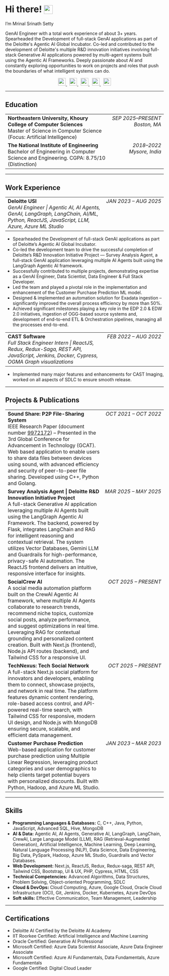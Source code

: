 # Hi there! <img src="https://raw.githubusercontent.com/MartinHeinz/MartinHeinz/master/wave.gif" width="28" alt="wave" style="vertical-align:middle;margin-bottom:4px;"> 
I’m Mrinal Srinath Setty

GenAI Engineer with a total work experience of about 3+ years. Spearheaded the Development of full-stack GenAI applications as part of the Deloitte's Agentic AI Global Incubator. Co-led and contributed to the development of Deloitte's multiple R&D innovation initiatives involving full-stack Generative AI applications powered by multi-agent systems built using the Agentic AI Frameworks. Deeply passionate about AI and constantly exploring opportunities to work on projects and roles that push the boundaries of what intelligent systems can do.

<p align="center">
  <a href="https://linkedin.com/in/mrinalsetty" title="LinkedIn">
    <img src="https://img.shields.io/badge/-LinkedIn-0A66C2?logo=linkedin&logoColor=white" height="24">
  </a>
  &nbsp;
  <a href="https://github.com/mrinalsetty" title="GitHub">
    <img src="https://img.shields.io/badge/-GitHub-181717?logo=github&logoColor=white" height="24">
  </a>
  &nbsp;
  <a href="https://scholar.google.com/citations?hl=en&user=wgU5qAsAAAAJ" title="Google Scholar">
    <img src="https://img.shields.io/badge/-Google%20Scholar-4285F4?logo=googlescholar&logoColor=white" height="24">
  </a>
  &nbsp;
  <a href="mailto:mrinalsetty2000@gmail.com" title="Email">
    <img src="https://img.shields.io/badge/-Email-DB4437?logo=gmail&logoColor=white" height="24">
  </a>
  &nbsp;
  <a href="https://drive.google.com/file/d/1Lo5yKw0Uns0ajpXkIykLwLjOAMRjDs8_/view?usp=drive_link" title="Resume (PDF)">
    <img src="https://img.shields.io/badge/-Resume-444?logo=readthedocs&logoColor=white" height="24">
  </a>
</p>

---

## Education

<table>
  <tr>
    <td>
      <strong>Northeastern University, Khoury College of Computer Sciences</strong><br/>
      Master of Science in Computer Science (Focus: Artificial Intelligence)
    </td>
    <td style="white-space:nowrap; text-align:right; vertical-align:top;">
      <em>SEP 2025–PRESENT</em><br/>
      <em>Boston, MA</em>
    </td>
  </tr>
  <tr>
    <td>
      <strong>The National Institute of Engineering</strong><br/>
      Bachelor of Engineering in Computer Science and Engineering. CGPA: 8.75/10 (Distinction)
    </td>
    <td style="white-space:nowrap; text-align:right; vertical-align:top;">
      <em>2018–2022</em><br/>
      <em>Mysore, India</em>
    </td>
  </tr>
</table>

---

## Work Experience

<table>
  <tr>
    <td>
      <strong>Deloitte USI</strong><br/>
      <em>GenAI Engineer | Agentic AI, AI Agents, GenAI, LangGraph, LangChain, AI/ML, Python, ReactJS, JavaScript, LLM, Azure, Azure ML Studio</em>
    </td>
    <td style="white-space:nowrap; text-align:right; vertical-align:top;">
      <em>JAN 2023 – AUG 2025</em>
    </td>
  </tr>
</table>

- Spearheaded the Development of full-stack GenAI applications as part of Deloitte’s Agentic AI Global Incubator.  
- Co-led the development team to drive the successful completion of Deloitte’s R&D Innovation Initiative Project — Survey Analysis Agent, a full-stack GenAI application leveraging multiple AI Agents built using the LangGraph Agentic AI framework.  
- Successfully contributed to multiple projects, demonstrating expertise as a  GenAI Engineer, Data Scientist, Data Engineer & Full Stack Developer.  
- Led the team and played a pivotal role in the implementation and enhancement of the Customer Purchase Prediction ML model.  
- Designed & implemented an automation solution for Exadata ingestion – significantly improved the overall process efficiency by more than 50%.  
- Achieved significant milestones playing a key role in the EDP 2.0 & EDW 2.0 initiatives, ingestion of OGG-based source systems and, development of end-to-end ETL & Orchestration pipelines, managing all the processes end-to-end.  

<table>
  <tr>
    <td>
      <strong>CAST Software</strong><br/>
      <em>Full Stack Engineer Intern | ReactJS, Redux, Redux-Saga, REST API, JavaScript, Jenkins, Docker, Cypress, OGMA Graph visualizations</em>
    </td>
    <td style="white-space:nowrap; text-align:right; vertical-align:top;">
      <em>FEB 2022 – AUG 2022</em>
    </td>
  </tr>
</table>

- Implemented many major features and enhancements for CAST Imaging, worked on all aspects of SDLC to ensure smooth release.

---

## Projects & Publications

<table>
  <tr>
    <td>
      <strong>Sound Share: P2P File-Sharing System</strong><br/>
      IEEE Research Paper (document number <a href="https://ieeexplore.ieee.org/document/9972172">9972172</a>) – Presented in the 3rd Global Conference for Advancement in Technology (GCAT).<br/>
      Web based application to enable users to share data files between devices using sound, with advanced efficiency and security of peer-to-peer file sharing. Developed using C++, Python and Golang.
    </td>
    <td style="white-space:nowrap; text-align:right; vertical-align:top;"><em>OCT 2021 – OCT 2022</em></td>
  </tr>

  <tr>
    <td>
      <strong>Survey Analysis Agent | Deloitte R&D Innovation Initiative Project</strong><br/>
      A full-stack Generative AI application leveraging multiple AI Agents built using the LangGraph Agentic AI Framework. The backend, powered by Flask, integrates LangChain and RAG for intelligent reasoning and contextual retrieval. The system utilizes Vector Databases, Gemini LLM and Guardrails for high-performance, privacy-safe AI automation. The ReactJS frontend delivers an intuitive, responsive interface for insights.
    </td>
    <td style="white-space:nowrap; text-align:right; vertical-align:top;"><em>MAR 2025 – MAY 2025</em></td>
  </tr>

  <tr>
    <td>
      <strong>SocialCrew AI</strong><br/>
      A social media automation platform built on the CrewAI Agentic AI framework, where multiple AI Agents collaborate to research trends, recommend niche topics, customize social posts, analyze performance, and suggest optimizations in real time. Leveraging RAG for contextual grounding and personalized content creation. Built with Next.js (frontend), Node.js API routes (backend), and Tailwind CSS for a responsive UI.
    </td>
    <td style="white-space:nowrap; text-align:right; vertical-align:top;"><em>OCT 2025 – PRESENT</em></td>
  </tr>

  <tr>
    <td>
      <strong>TechNexus: Tech Social Network</strong><br/>
      A full-stack Next.js social platform for innovators and developers, enabling them to connect, showcase projects, and network in real time. The platform features dynamic content rendering, role-based access control, and API-powered real-time search, with Tailwind CSS for responsive, modern UI design, and Node.js with MongoDB ensuring secure, scalable, and efficient data management.
    </td>
    <td style="white-space:nowrap; text-align:right; vertical-align:top;"><em>OCT 2025 – PRESENT</em></td>
  </tr>

  <tr>
    <td>
      <strong>Customer Purchase Prediction</strong><br/>
      Web-based application for customer purchase prediction using Multiple Linear Regression, leveraging product categories and user demographics to help clients target potential buyers with personalized discounts. Built with Python, Hadoop, and Azure ML Studio.
    </td>
    <td style="white-space:nowrap; text-align:right; vertical-align:top;"><em>JAN 2023 – MAR 2023</em></td>
  </tr>
</table>

---

## Skills

- **Programming Languages & Databases:** C, C++, Java, Python, JavaScript, Advanced SQL, Hive, MongoDB  
- **AI & Data:** Agentic AI, AI Agents, Generative AI, LangGraph, LangChain, CrewAI, Large Language Model (LLM), RAG (Retrieval-Augmented Generation), Artificial Intelligence, Machine Learning, Deep Learning, Natural Language Processing (NLP), Data Science, Data Engineering, Big Data, PySpark, Hadoop, Azure ML Studio, Guardrails and Vector Databases.  
- **Web Development:** Next.js, ReactJS, Redux, Redux-saga, REST API, Tailwind CSS, Bootstrap, UI & UX, PHP, Cypress, HTML, CSS  
- **Technical Competencies:** Advanced Algorithms, Data Structures, Problem Solving, Object-oriented Programming, SDLC  
- **Cloud & DevOps:** Cloud Computing, Azure, Google Cloud, Oracle Cloud Infrastructure (OCI), Git, Jenkins, Docker, Kubernetes, Azure DevOps  
- **Soft skills:** Effective Communication, Team Management, Leadership

---

## Certifications

- Deloitte AI Certified by the Deloitte AI Academy  
- IIT Roorkee Certified: Artificial Intelligence and Machine Learning  
- Oracle Certified: Generative AI Professional  
- Microsoft Certified: Azure Data Scientist Associate, Azure Data Engineer Associate  
- Microsoft Certified: Azure AI Fundamentals, Data Fundamentals, Azure Fundamentals  
- Google Certified: Digital Cloud Leader
